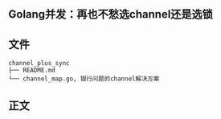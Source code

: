Golang并发：再也不愁选channel还是选锁
------

## 文件

```
channel_plus_sync
├── README.md
└── channel_map.go, 银行问题的channel解决方案
``` 
## 正文

[]()